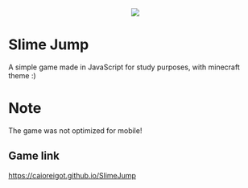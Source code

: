 <div align="center">
  <a href="https://caioreigot.github.io/SlimeJump" rel="nofollow">
  <img src="https://user-images.githubusercontent.com/62410044/91373511-f1029d80-e7ec-11ea-9c35-e7c96331925b.gif">
  </a>
</div>

# Slime Jump
A simple game made in JavaScript for study purposes, with minecraft theme :)

# Note
The game was not optimized for mobile!

## Game link
https://caioreigot.github.io/SlimeJump
